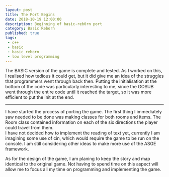 ```yaml
---
layout: post
title: The Port Begins
date: 2018-10-19 12:00:00
description: Beginning of basic-reb0rn port
category: Basic Reborn
published: true
tags:
 - c++
 - basic
 - basic reborn
 - low level programming
---
```

The BASIC version of the game is complete and tested. As I worked on this, I realised how tedious it could get, but it did give me an idea of the struggles that programmers went through back then. Putting the initialisation at the bottom of the code was particularly interesting to me, since the GOSUB went through the entire code until it reached the target, so it was more efficient to put the init at the end.

----
I have started the process of porting the game. The first thing I immediately saw needed to be done was making classes for both rooms and items.  The Room class contained information on each of the six directions the player could travel from them.  
I have not decided how to implement the reading of text yet, currently I am imagining some use of cin, which would require the game to be run on the console. I am still considering other ideas to make more use of the ASGE framework.

As for the design of the game, I am planing to keep the story and map identical to the original game. Not having to spend time on this aspect will allow me to focus all my time on programming and implementing the game.